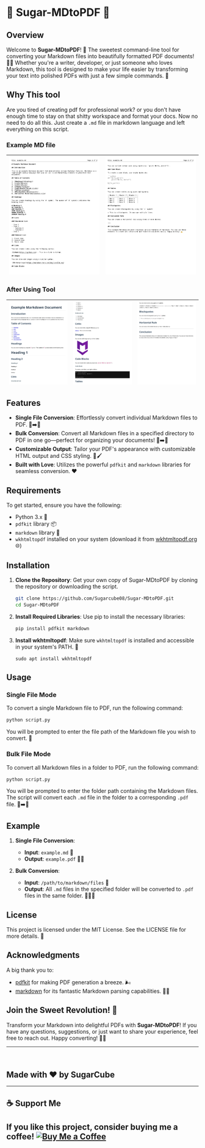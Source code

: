# 🍬 Sugar-MDtoPDF 🍬

## Overview

Welcome to **Sugar-MDtoPDF**! 🎉 The sweetest command-line tool for converting your Markdown files into beautifully formatted PDF documents! 📄✨ Whether you're a writer, developer, or just someone who loves Markdown, this tool is designed to make your life easier by transforming your text into polished PDFs with just a few simple commands. 🚀

## Why This tool

Are you tired of creating pdf for professional work? or you don't have enough time to stay on that shitty workspace and format your docs.
Now no need to do all this.
Just create a `.md` file in markdown language and left everything on this script.

### Example MD file

| ![MD 1](./img/output/1.jpg "Image") | ![MD 2](./img/output/2.jpg "Image") |
|:---:|:---:|

### After Using Tool
| ![Output 1](./img/example/1.jpg "Image") | ![Output 2](./img/example/2.jpg "Image") | ![Output 3](./img/example/3.jpg "Image") |
|:---:|:---:|:---:|


## Features

- **Single File Conversion**: Effortlessly convert individual Markdown files to PDF. 📑➡️📄
- **Bulk Conversion**: Convert all Markdown files in a specified directory to PDF in one go—perfect for organizing your documents! 📂➡️📄
- **Customizable Output**: Tailor your PDF's appearance with customizable HTML output and CSS styling. 🎨🖌️
- **Built with Love**: Utilizes the powerful `pdfkit` and `markdown` libraries for seamless conversion. ❤️

## Requirements

To get started, ensure you have the following:

- Python 3.x 🐍
- `pdfkit` library 📦
- `markdown` library 📖
- `wkhtmltopdf` installed on your system (download it from [wkhtmltopdf.org](https://wkhtmltopdf.org/downloads.html) 🌐)

## Installation

1. **Clone the Repository**: Get your own copy of Sugar-MDtoPDF by cloning the repository or downloading the script. 
   ```bash
   git clone https://github.com/Sugarcube08/Sugar-MDtoPDF.git
   cd Sugar-MDtoPDF
   ```

2. **Install Required Libraries**: Use pip to install the necessary libraries:
   ```bash
   pip install pdfkit markdown
   ```

3. **Install wkhtmltopdf**: Make sure `wkhtmltopdf` is installed and accessible in your system's PATH. 🔧
    ```linux
    sudo apt install wkhtmltopdf
    ```

## Usage

### Single File Mode

To convert a single Markdown file to PDF, run the following command:
```bash
python script.py
```
You will be prompted to enter the file path of the Markdown file you wish to convert. 📂

### Bulk File Mode

To convert all Markdown files in a folder to PDF, run the following command:
```bash
python script.py
```
You will be prompted to enter the folder path containing the Markdown files. The script will convert each `.md` file in the folder to a corresponding `.pdf` file. 📂➡️📄

## Example

1. **Single File Conversion**:
   - **Input**: `example.md` 📄
   - **Output**: `example.pdf` 📄✨

2. **Bulk Conversion**:
   - **Input**: `/path/to/markdown/files` 📂
   - **Output**: All `.md` files in the specified folder will be converted to `.pdf` files in the same folder. 📄📄📄

## License

This project is licensed under the MIT License. See the LICENSE file for more details. 📜

## Acknowledgments

A big thank you to:
- [pdfkit](https://github.com/JazzCore/python-pdfkit) for making PDF generation a breeze. 🌬️
- [markdown](https://github.com/Python-Markdown/markdown) for its fantastic Markdown parsing capabilities. 📖✨

## Join the Sweet Revolution! 🍭

Transform your Markdown into delightful PDFs with **Sugar-MDtoPDF**! If you have any questions, suggestions, or just want to share your experience, feel free to reach out. Happy converting! 🎉🥳

---
          
## Made with ❤️ by SugarCube               
---
## ☕ Support Me
If you like this project, consider buying me
 a coffee!
[![Buy Me a Coffee](https://img.shields.io/badge/Buy%20Me%20a%20Coffee-Support%20Me-orange?style=flat-square&logo=buy-me-a-coffee)](https://www.buymeacoffee.com/sugarcube08)   
---